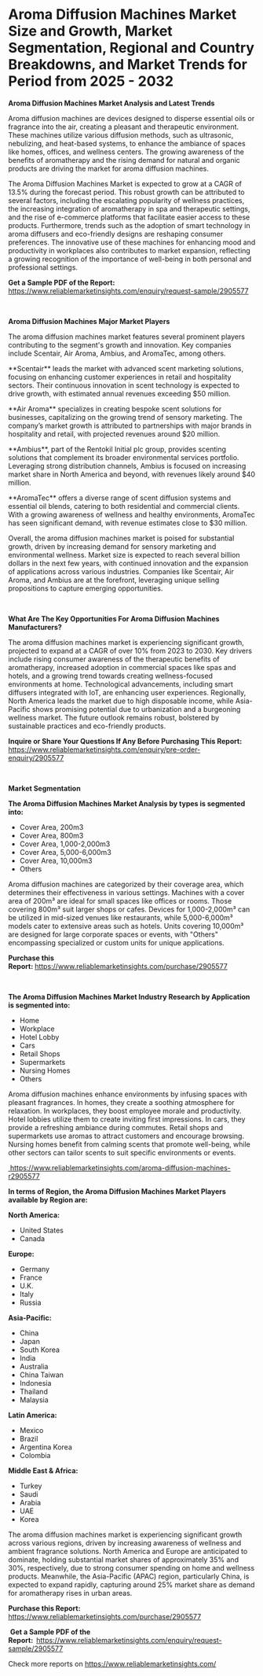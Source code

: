 <p><h1>Aroma Diffusion Machines Market Size and Growth, Market Segmentation, Regional and Country Breakdowns, and Market Trends for Period from 2025 -  2032</h1></p><p><strong>Aroma Diffusion Machines Market Analysis and Latest Trends</strong></p>
<p><p>Aroma diffusion machines are devices designed to disperse essential oils or fragrance into the air, creating a pleasant and therapeutic environment. These machines utilize various diffusion methods, such as ultrasonic, nebulizing, and heat-based systems, to enhance the ambiance of spaces like homes, offices, and wellness centers. The growing awareness of the benefits of aromatherapy and the rising demand for natural and organic products are driving the market for aroma diffusion machines.</p><p>The Aroma Diffusion Machines Market is expected to grow at a CAGR of 13.5% during the forecast period. This robust growth can be attributed to several factors, including the escalating popularity of wellness practices, the increasing integration of aromatherapy in spa and therapeutic settings, and the rise of e-commerce platforms that facilitate easier access to these products. Furthermore, trends such as the adoption of smart technology in aroma diffusers and eco-friendly designs are reshaping consumer preferences. The innovative use of these machines for enhancing mood and productivity in workplaces also contributes to market expansion, reflecting a growing recognition of the importance of well-being in both personal and professional settings.</p></p>
<p><strong>Get a Sample PDF of the Report:&nbsp;</strong> <a href="https://www.reliablemarketinsights.com/enquiry/request-sample/2905577?utm_campaign=3015&utm_medium=2&utm_source=Github&utm_content=ia&utm_term=12032025&utm_id=aroma-diffusion-machines">https://www.reliablemarketinsights.com/enquiry/request-sample/2905577</a></p>
<p>&nbsp;</p>
<p><strong>Aroma Diffusion Machines Major Market Players</strong></p>
<p><p>The aroma diffusion machines market features several prominent players contributing to the segment's growth and innovation. Key companies include Scentair, Air Aroma, Ambius, and AromaTec, among others.</p><p>**Scentair** leads the market with advanced scent marketing solutions, focusing on enhancing customer experiences in retail and hospitality sectors. Their continuous innovation in scent technology is expected to drive growth, with estimated annual revenues exceeding $50 million.</p><p>**Air Aroma** specializes in creating bespoke scent solutions for businesses, capitalizing on the growing trend of sensory marketing. The company’s market growth is attributed to partnerships with major brands in hospitality and retail, with projected revenues around $20 million.</p><p>**Ambius**, part of the Rentokil Initial plc group, provides scenting solutions that complement its broader environmental services portfolio. Leveraging strong distribution channels, Ambius is focused on increasing market share in North America and beyond, with revenues likely around $40 million.</p><p>**AromaTec** offers a diverse range of scent diffusion systems and essential oil blends, catering to both residential and commercial clients. With a growing awareness of wellness and healthy environments, AromaTec has seen significant demand, with revenue estimates close to $30 million.</p><p>Overall, the aroma diffusion machines market is poised for substantial growth, driven by increasing demand for sensory marketing and environmental wellness. Market size is expected to reach several billion dollars in the next few years, with continued innovation and the expansion of applications across various industries. Companies like Scentair, Air Aroma, and Ambius are at the forefront, leveraging unique selling propositions to capture emerging opportunities.</p></p>
<p>&nbsp;</p>
<p><strong>What Are The Key Opportunities For Aroma Diffusion Machines Manufacturers?</strong></p>
<p><p>The aroma diffusion machines market is experiencing significant growth, projected to expand at a CAGR of over 10% from 2023 to 2030. Key drivers include rising consumer awareness of the therapeutic benefits of aromatherapy, increased adoption in commercial spaces like spas and hotels, and a growing trend towards creating wellness-focused environments at home. Technological advancements, including smart diffusers integrated with IoT, are enhancing user experiences. Regionally, North America leads the market due to high disposable income, while Asia-Pacific shows promising potential due to urbanization and a burgeoning wellness market. The future outlook remains robust, bolstered by sustainable practices and eco-friendly products.</p></p>
<p><strong>Inquire or Share Your Questions If Any Before Purchasing This Report:</strong> <a href="https://www.reliablemarketinsights.com/enquiry/pre-order-enquiry/2905577?utm_campaign=3015&utm_medium=2&utm_source=Github&utm_content=ia&utm_term=12032025&utm_id=aroma-diffusion-machines">https://www.reliablemarketinsights.com/enquiry/pre-order-enquiry/2905577</a></p>
<p>&nbsp;</p>
<p><strong>Market Segmentation</strong></p>
<p><strong>The Aroma Diffusion Machines Market Analysis by types is segmented into:</strong></p>
<p><ul><li>Cover Area, 200m3</li><li>Cover Area, 800m3</li><li>Cover Area, 1,000-2,000m3</li><li>Cover Area, 5,000-6,000m3</li><li>Cover Area, 10,000m3</li><li>Others</li></ul></p>
<p><p>Aroma diffusion machines are categorized by their coverage area, which determines their effectiveness in various settings. Machines with a cover area of 200m³ are ideal for small spaces like offices or rooms. Those covering 800m³ suit larger shops or cafes. Devices for 1,000-2,000m³ can be utilized in mid-sized venues like restaurants, while 5,000-6,000m³ models cater to extensive areas such as hotels. Units covering 10,000m³ are designed for large corporate spaces or events, with "Others" encompassing specialized or custom units for unique applications.</p></p>
<p><strong>Purchase this Report:&nbsp;</strong><a href="https://www.reliablemarketinsights.com/purchase/2905577?utm_campaign=3015&utm_medium=2&utm_source=Github&utm_content=ia&utm_term=12032025&utm_id=aroma-diffusion-machines">https://www.reliablemarketinsights.com/purchase/2905577</a></p>
<p>&nbsp;</p>
<p><strong>The Aroma Diffusion Machines Market Industry Research by Application is segmented into:</strong></p>
<p><ul><li>Home</li><li>Workplace</li><li>Hotel Lobby</li><li>Cars</li><li>Retail Shops</li><li>Supermarkets</li><li>Nursing Homes</li><li>Others</li></ul></p>
<p><p>Aroma diffusion machines enhance environments by infusing spaces with pleasant fragrances. In homes, they create a soothing atmosphere for relaxation. In workplaces, they boost employee morale and productivity. Hotel lobbies utilize them to create inviting first impressions. In cars, they provide a refreshing ambiance during commutes. Retail shops and supermarkets use aromas to attract customers and encourage browsing. Nursing homes benefit from calming scents that promote well-being, while other sectors can tailor scents to suit specific environments or events.</p></p>
<p><a href="https://www.reliablemarketinsights.com/aroma-diffusion-machines-r2905577?utm_campaign=3015&utm_medium=2&utm_source=Github&utm_content=ia&utm_term=12032025&utm_id=aroma-diffusion-machines">&nbsp;https://www.reliablemarketinsights.com/aroma-diffusion-machines-r2905577</a></p>
<p><strong>In terms of Region, the Aroma Diffusion Machines Market Players available by Region are:</strong></p>
<p>
    <p> <strong> North America: </strong>
        <ul>
            <li>United States</li>
            <li>Canada</li>
        </ul>
        </p> 
    <p> <strong> Europe: </strong>
        <ul>
            <li>Germany</li>
            <li>France</li>
            <li>U.K.</li>
            <li>Italy</li>
            <li>Russia</li>
        </ul>
        </p> 
    <p> <strong> Asia-Pacific: </strong>
        <ul>
            <li>China</li>
            <li>Japan</li>
            <li>South Korea</li>
            <li>India</li>
            <li>Australia</li>
            <li>China Taiwan</li>
            <li>Indonesia</li>
            <li>Thailand</li>
            <li>Malaysia</li>
        </ul>
        </p> 
    <p> <strong> Latin America: </strong>
        <ul>
            <li>Mexico</li>
            <li>Brazil</li>
            <li>Argentina Korea</li>
            <li>Colombia</li>
        </ul>
        </p> 
    <p> <strong> Middle East & Africa: </strong>
        <ul>
            <li>Turkey</li>
            <li>Saudi</li>
            <li>Arabia</li>
            <li>UAE</li>
            <li>Korea</li>
        </ul>
    </p>
    </p>
<p><p>The aroma diffusion machines market is experiencing significant growth across various regions, driven by increasing awareness of wellness and ambient fragrance solutions. North America and Europe are anticipated to dominate, holding substantial market shares of approximately 35% and 30%, respectively, due to strong consumer spending on home and wellness products. Meanwhile, the Asia-Pacific (APAC) region, particularly China, is expected to expand rapidly, capturing around 25% market share as demand for aromatherapy rises in urban areas.</p></p>
<p><strong>Purchase this Report: </strong><a href="https://www.reliablemarketinsights.com/purchase/2905577?utm_campaign=3015&utm_medium=2&utm_source=Github&utm_content=ia&utm_term=12032025&utm_id=aroma-diffusion-machines">https://www.reliablemarketinsights.com/purchase/2905577</a></p>
<p>&nbsp;<strong>Get a Sample PDF of the Report:&nbsp;&nbsp;</strong><a href="https://www.reliablemarketinsights.com/enquiry/request-sample/2905577?utm_campaign=3015&utm_medium=2&utm_source=Github&utm_content=ia&utm_term=12032025&utm_id=aroma-diffusion-machines">https://www.reliablemarketinsights.com/enquiry/request-sample/2905577</a></p>
<p><strong></strong></p>
<p>Check more reports on <a href="https://www.reliablemarketinsights.com/?utm_campaign=3015&utm_medium=2&utm_source=Github&utm_content=ia&utm_term=12032025&utm_id=aroma-diffusion-machines">https://www.reliablemarketinsights.com/</a></p>